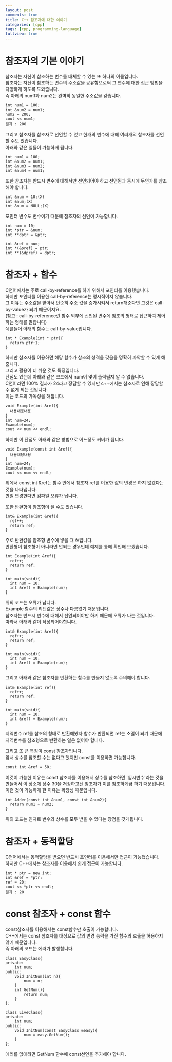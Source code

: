 ```yaml
---
layout: post
comments: true
title: C++ 참조자에 대한 이야기
categories: [cpp]
tags: [cpp, programming-language]
fullview: true
---
```


# 참조자의 기본 이야기
참조자는 자신이 참조하는 변수를 대체할 수 있는 또 하나의 이름입니다.  
참조자는 자신이 참조하는 변수의 주소값을 공유함으로써 그 변수에 대한 접근 방법을 다양하게 하도록 도와줍니다.  
즉 아래의 num1과 num2는 완벽히 동일한 주소값을 갖습니다.  
```
int num1 = 100;
int &num2 = num1;
num2 = 200;
cout << num1;
결과 : 200
```
그리고 참조자를 참조자로 선언할 수 있고 한개의 변수에 대해 여러개의 참조자를 선언할 수도 있습니다.  
아래와 같은 일들이 가능하게 됩니다.
```
int num1 = 100;
int &num2 = num1;
int &num3 = num2;
int &num4 = num1;
```
또한 참조자는 반드시 변수에 대해서만 선언되어야 하고 선언됨과 동시에 무언가를 참조해야 합니다.

```
int &num = 10;(X)
int &num;(X)
int &num = NULL;(X)
```
포인터 변수도 변수이기 때문에 참조자의 선언이 가능합니다.

```
int num = 10;
int *ptr = &num;
int **dptr = &ptr;

int &ref = num;
int *(&pref) = ptr;
int **(&dpref) = dptr;
```

# 참조자 + 함수
C언어에서는 주로 call-by-reference를 하기 위해서 포인터를 이용했습니다.  
하지만 포인터를 이용한 call-by-reference는 명시적이지 않습니다.  
그 이유는 주소값을 받아서 단순히 주소 값을 증가시켜서 return해준다면 그것은 call-by-value가 되기 때문이지요.  
(참고 : call-by-reference란 함수 외부에 선언된 변수에 참조의 형태로 접근하여 제어하는 형태를 말합니다)  
예를들어 아래의 함수는 call-by-value입니다.
```
int * Example(int * ptr){
  return ptr+1;
}
```

하지만 참조자를 이용하면 해당 함수가 참조의 성격을 갖음을 명확히 파악할 수 있게 해줍니다.  
그리고 활용이 더 쉬운 것도 특징입니다.  
단점도 있는데 아래와 같은 코드에서 num이 몇이 출력될지 알 수 없습니다.  
C언어라면 100% 결과가 24라고 장담할 수 있지만 c++에서는 참조자로 인해 장담할 수 없게 되는 것입니다.  
이는 코드의 가독성을 해칩니다.

```
void Example(int &ref){
  내용내용내용
}
int num=24;
Example(num);
cout << num << endl;
```

하지만 이 단점도 아래와 같은 방법으로 어느정도 커버가 됩니다.
```
void Example(const int &ref){
  내용내용내용
}
int num=24;
Example(num);
cout << num << endl;
```
위에서 const int &ref는 함수 안에서 참조자 ref를 이용한 값의 변경은 하지 않겠다는 것을 나타냅니다.  
만일 변경한다면 컴파일 오류가 납니다.  

또한 반환형이 참조형이 될 수도 있습니다.  
```
int& Example(int &ref){
  ref++;
  return ref;
}
```

주로 반환값을 참조형 변수에 넣을 때 쓰입니다.  
반환형이 참조형이 아니라면 안되는 경우인데 예제를 통해 확인해 보겠습니다.  
```
int Example(int &ref){
  ref++;
  return ref;
}

int main(void){
  int num = 10;
  int &reff = Example(num);
}
```

위의 코드는 오류가 납니다.  
Example 함수의 리턴값은 상수나 다름없기 때문입니다.  
참조자는 반드시 변수에 대해서 선언되어야만 하기 때문에 오류가 나는 것입니다.  
따라서 아래와 같이 작성되어야합니다.  

```
int& Example(int &ref){
  ref++;
  return ref;
}

int main(void){
  int num = 10;
  int &reff = Example(num);
}
```

그리고 아래와 같은 참조자를 반환하는 함수를 만들지 않도록 주의해야 합니다.  

```
int& Example(int ref){
  ref++;
  return ref;
}

int main(void){
  int num = 10;
  int &reff = Example(num);
}
```
지역변수 ref를 참조의 형태로 반환해봤자 함수가 반환되면 ref는 소멸이 되기 때문에 지역변수를 참조형으로 반환하는 일은 없어야 합니다.  

그리고 또 큰 특징이 const 참조자입니다.  
앞서 상수를 참조할 수는 없다고 했지만 const를 이용하면 가능합니다.

```
const int &ref = 50;
```

이것이 가능한 이유는 const 참조자를 이용해서 상수를 참조하면 '임시변수'라는 것을 만들어서 이 장소에 상수 30을 저장하고선 참조자가 이를 참조하게끔 하기 때문입니다.  
이런 것이 가능하게 한 이유는 확장성 때문입니다.
```
int Adder(const int &num1, const int &num2){
  return num1 + num2;
}
```
위의 코드는 인자로 변수와 상수를 모두 받을 수 있다는 장점을 갖게됩니다.  

# 참조자 + 동적할당

C언어에서는 동적할당을 받으면 반드시 포인터를 이용해서만 접근이 가능했습니다.  
하지만 C++에서는 참조자를 이용해서 쉽게 접근이 가능합니다.  

```
int * ptr = new int;
int &ref = *ptr;
ref = 20;
cout << *ptr << endl;
결과 : 20
```

# const 참조자 + const 함수

const참조자를 이용해서는 const함수만 호출이 가능합니다.  
C++에서는 const 참조자를 대상으로 값의 변경 능력을 가진 함수의 호출을 허용하지 않기 때문입니다.  
즉 아래의 코드는 에러가 발생합니다.

```
class EasyClass{
private:
    int num;
public:
    void InitNum(int n){
        num = n;
    }
    int GetNum(){
        return num;
    }
};

class LiveClass{
private:
    int num;
public:
    void InitNum(const EasyClass &easy){
        num = easy.GetNum();
    }
};
```

에러를 없애려면 GetNum 함수에 const선언을 추가해야 합니다.

